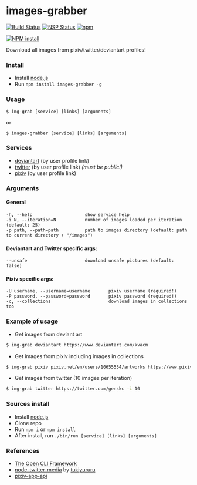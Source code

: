 # images-grabber
[![Build Status](https://travis-ci.org/Antosik/images-grabber.svg?branch=master)](https://travis-ci.org/Antosik/images-grabber)
[![NSP Status](https://snyk.io/test/github/Antosik/images-grabber/badge.svg?targetFile=package.json)](https://snyk.io/test/github/Antosik/images-grabber?targetFile=package.json)
[![npm](https://img.shields.io/npm/dt/images-grabber.svg)](https://www.npmjs.com/package/images-grabber)

[![NPM install](https://nodei.co/npm/images-grabber.png?mini=true)](https://www.npmjs.com/package/images-grabber)

Download all images from pixiv/twitter/deviantart profiles!


### Install
* Install [node.js](https://nodejs.org/en/)
* Run `npm install images-grabber -g`


### Usage
```sh-session
$ img-grab [service] [links] [arguments]
``` 
or 
```sh-session
$ images-grabber [service] [links] [arguments]
```
 
### Services

* [deviantart](http://www.deviantart.com/) (by user profile link)
* [twitter](https://twitter.com/) (by user profile link) _(must be public!)_
* [pixiv](https://www.pixiv.net/) (by user profile link)

### Arguments
#### General
```
-h, --help                    show service help
-i N, --iteration=N           number of images loaded per iteration (default: 25)
-p path, --path=path          path to images directory (default: path to current directory + "/images")
```
#### Deviantart and Twitter specific args:
```
--unsafe                      download unsafe pictures (default: false)
```
#### Pixiv specific args:
```
-U username, --username=username       pixiv username (required!)
-P password, --password=password       pixiv password (required!)
-c, --collections                      download images in collections too
```

### Example of usage

* Get images from deviant art 
```sh
$ img-grab deviantart https://www.deviantart.com/kvacm
```
* Get images from pixiv including images in collections
```sh
$ img-grab pixiv pixiv.net/en/users/10655554/artworks https://www.pixiv.net/en/users/810305 -c
```
* Get images from twitter (10 images per iteration)
```sh
$ img-grab twitter https://twitter.com/genskc -i 10
```

### Sources install

* Install [node.js](https://nodejs.org/en/)
* Clone repo
* Run `npm i` or `npm install`
* After install, run `./bin/run [service] [links] [arguments]`

### References
* [The Open CLI Framework](https://oclif.io)
* [node-twitter-media](https://github.com/tukiyururu/node-twitter-media) by [tukiyururu](https://github.com/tukiyururu)
* [pixiv-app-api](https://github.com/akameco/pixiv-app-api)
